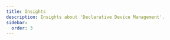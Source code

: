 ```yaml
---
title: Insights
description: Insights about 'Declarative Device Management'.
sidebar:
  order: 3
---
```


